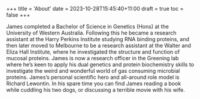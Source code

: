 +++
title = 'About'
date = 2023-10-28T15:45:40+11:00
draft = true
toc = false
+++

James completed a Bachelor of Science in Genetics (Hons) at the University of Western Australia. Following this he became a research assistant at the Harry Perkins Institute studying RNA binding proteins, and then later moved to Melbourne to be a research assistant at the Walter and Eliza Hall Institute, where he investigated the structure and function of mucosal proteins. James is now a research officer in the Greening lab where he’s keen to apply his dual genetics and protein biochemistry skills to investigate the weird and wonderful world of gas consuming microbial proteins. James’s personal scientific hero and all-around role model is Richard Lewontin. In his spare time you can find James reading a book while cuddling his two dogs, or discussing a terrible movie with his wife.

